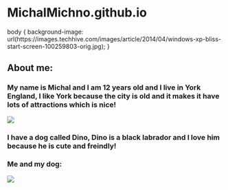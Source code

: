 # MichalMichno.github.io

<head>
  body {
  background-image: url(https://images.techhive.com/images/article/2014/04/windows-xp-bliss-start-screen-100259803-orig.jpg);
}
  <link rel ="Stylesheet" type="text/css" href="style.css">
  <h2>
    About me:
    
  <h3> My name is Michal and I am 12 years old and I live in York England, I like York because the city is old and it makes it have lots of attractions which is nice! </h3>
  <img src="https://i.postimg.cc/d1mVRsN1/IMG-0185.avif"/>
  <h3> I have a dog called Dino, Dino is a black labrador and I love him because he is cute and freindly!</h3>
  <h3> Me and my dog:</h3>
  <img src="https://i.postimg.cc/JhPFjbr2/IMG-0221.avif"/>
